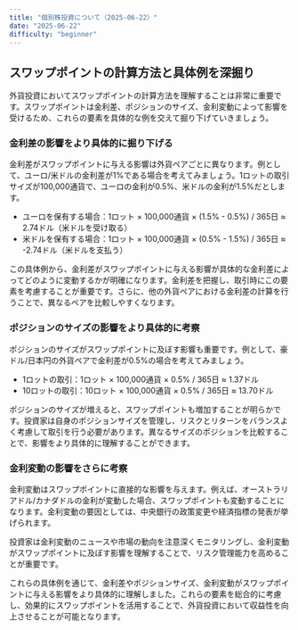 ```yaml
---
title: "個別株投資について（2025-06-22）"
date: "2025-06-22"
difficulty: "beginner"
---
```


## スワップポイントの計算方法と具体例を深掘り

外貨投資においてスワップポイントの計算方法を理解することは非常に重要です。スワップポイントは金利差、ポジションのサイズ、金利変動によって影響を受けるため、これらの要素を具体的な例を交えて掘り下げていきましょう。

### 金利差の影響をより具体的に掘り下げる

金利差がスワップポイントに与える影響は外貨ペアごとに異なります。例として、ユーロ/米ドルの金利差が1%である場合を考えてみましょう。1ロットの取引サイズが100,000通貨で、ユーロの金利が0.5%、米ドルの金利が1.5%だとします。

- ユーロを保有する場合：1ロット × 100,000通貨 × (1.5% - 0.5%) / 365日 ≈ 2.74ドル（米ドルを受け取る）
- 米ドルを保有する場合：1ロット × 100,000通貨 × (0.5% - 1.5%) / 365日 ≈ -2.74ドル（米ドルを支払う）

この具体例から、金利差がスワップポイントに与える影響が具体的な金利差によってどのように変動するかが明確になります。金利差を把握し、取引時にこの要素を考慮することが重要です。さらに、他の外貨ペアにおける金利差の計算を行うことで、異なるペアを比較しやすくなります。

### ポジションのサイズの影響をより具体的に考察

ポジションのサイズがスワップポイントに及ぼす影響も重要です。例として、豪ドル/日本円の外貨ペアで金利差が0.5%の場合を考えてみましょう。

- 1ロットの取引：1ロット × 100,000通貨 × 0.5% / 365日 ≈ 1.37ドル
- 10ロットの取引：10ロット × 100,000通貨 × 0.5% / 365日 ≈ 13.70ドル

ポジションのサイズが増えると、スワップポイントも増加することが明らかです。投資家は自身のポジションサイズを管理し、リスクとリターンをバランスよく考慮して取引を行う必要があります。異なるサイズのポジションを比較することで、影響をより具体的に理解することができます。

### 金利変動の影響をさらに考察

金利変動はスワップポイントに直接的な影響を与えます。例えば、オーストラリアドル/カナダドルの金利が変動した場合、スワップポイントも変動することになります。金利変動の要因としては、中央銀行の政策変更や経済指標の発表が挙げられます。

投資家は金利変動のニュースや市場の動向を注意深くモニタリングし、金利変動がスワップポイントに及ぼす影響を理解することで、リスク管理能力を高めることが重要です。

これらの具体例を通じて、金利差やポジションサイズ、金利変動がスワップポイントに与える影響をより具体的に理解しました。これらの要素を総合的に考慮し、効果的にスワップポイントを活用することで、外貨投資において収益性を向上させることが可能となります。
